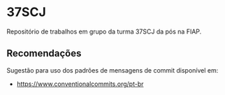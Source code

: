 # 37SCJ
Repositório de trabalhos em grupo da turma 37SCJ da pós na FIAP.

## Recomendações
Sugestão para uso dos padrões de mensagens de commit disponível em:

* https://www.conventionalcommits.org/pt-br
